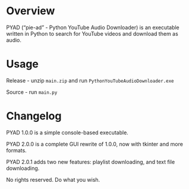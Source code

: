# Overview
PYAD (“pie-ad” - Python YouTube Audio Downloader) is an executable written in Python to search for YouTube videos and download them as audio. 

# Usage

Release - unzip `main.zip` and run `PythonYouTubeAudioDownloader.exe`

Source - run `main.py`

# Changelog

PYAD 1.0.0 is a simple console-based executable.

PYAD 2.0.0 is a complete GUI rewrite of 1.0.0, now with tkinter and more formats.

PYAD 2.0.1 adds two new features: playlist downloading, and text file downloading.

No rights reserved. Do what you wish.
